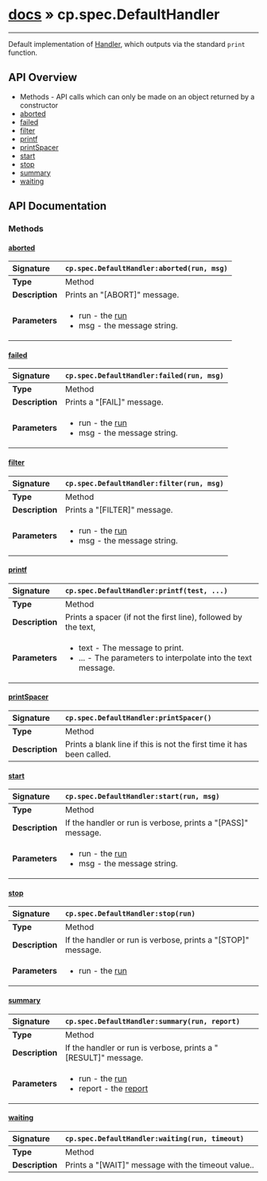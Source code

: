 # [docs](index.md) » cp.spec.DefaultHandler
---

Default implementation of [Handler](cp.spec.Handler.md), which
outputs via the standard `print` function.

## API Overview
* Methods - API calls which can only be made on an object returned by a constructor
 * [aborted](#aborted)
 * [failed](#failed)
 * [filter](#filter)
 * [printf](#printf)
 * [printSpacer](#printspacer)
 * [start](#start)
 * [stop](#stop)
 * [summary](#summary)
 * [waiting](#waiting)

## API Documentation

### Methods

#### [aborted](#aborted)
| <span style="float: left;">**Signature**</span> | <span style="float: left;">`cp.spec.DefaultHandler:aborted(run, msg)` </span>                                                          |
| -----------------------------------------------------|---------------------------------------------------------------------------------------------------------|
| **Type**                                             | Method |
| **Description**                                      | Prints an "[ABORT]" message. |
| **Parameters**                                       | <ul><li>run      - the <a href="cp.spec.Run.md">run</a></li><li>msg       - the message string.</li></ul> |

#### [failed](#failed)
| <span style="float: left;">**Signature**</span> | <span style="float: left;">`cp.spec.DefaultHandler:failed(run, msg)` </span>                                                          |
| -----------------------------------------------------|---------------------------------------------------------------------------------------------------------|
| **Type**                                             | Method |
| **Description**                                      | Prints a "[FAIL]" message. |
| **Parameters**                                       | <ul><li>run      - the <a href="cp.spec.Run.md">run</a></li><li>msg       - the message string.</li></ul> |

#### [filter](#filter)
| <span style="float: left;">**Signature**</span> | <span style="float: left;">`cp.spec.DefaultHandler:filter(run, msg)` </span>                                                          |
| -----------------------------------------------------|---------------------------------------------------------------------------------------------------------|
| **Type**                                             | Method |
| **Description**                                      | Prints a "[FILTER]" message. |
| **Parameters**                                       | <ul><li>run      - the <a href="cp.spec.Run.md">run</a></li><li>msg       - the message string.</li></ul> |

#### [printf](#printf)
| <span style="float: left;">**Signature**</span> | <span style="float: left;">`cp.spec.DefaultHandler:printf(test, ...)` </span>                                                          |
| -----------------------------------------------------|---------------------------------------------------------------------------------------------------------|
| **Type**                                             | Method |
| **Description**                                      | Prints a spacer (if not the first line), followed by the text, |
| **Parameters**                                       | <ul><li>text      - The message to print.</li><li>...       - The parameters to interpolate into the text message.</li></ul> |

#### [printSpacer](#printspacer)
| <span style="float: left;">**Signature**</span> | <span style="float: left;">`cp.spec.DefaultHandler:printSpacer()` </span>                                                          |
| -----------------------------------------------------|---------------------------------------------------------------------------------------------------------|
| **Type**                                             | Method |
| **Description**                                      | Prints a blank line if this is not the first time it has been called. |

#### [start](#start)
| <span style="float: left;">**Signature**</span> | <span style="float: left;">`cp.spec.DefaultHandler:start(run, msg)` </span>                                                          |
| -----------------------------------------------------|---------------------------------------------------------------------------------------------------------|
| **Type**                                             | Method |
| **Description**                                      | If the handler or run is verbose, prints a "[PASS]" message. |
| **Parameters**                                       | <ul><li>run      - the <a href="cp.spec.Run.md">run</a></li><li>msg       - the message string.</li></ul> |

#### [stop](#stop)
| <span style="float: left;">**Signature**</span> | <span style="float: left;">`cp.spec.DefaultHandler:stop(run)` </span>                                                          |
| -----------------------------------------------------|---------------------------------------------------------------------------------------------------------|
| **Type**                                             | Method |
| **Description**                                      | If the handler or run is verbose, prints a "[STOP]" message. |
| **Parameters**                                       | <ul><li>run      - the <a href="cp.spec.Run.md">run</a></li></ul> |

#### [summary](#summary)
| <span style="float: left;">**Signature**</span> | <span style="float: left;">`cp.spec.DefaultHandler:summary(run, report)` </span>                                                          |
| -----------------------------------------------------|---------------------------------------------------------------------------------------------------------|
| **Type**                                             | Method |
| **Description**                                      | If the handler or run is verbose, prints a "[RESULT]" message. |
| **Parameters**                                       | <ul><li>run      - the <a href="cp.spec.Run.md">run</a></li><li>report    - the <a href="cp.spec.Report.md">report</a></li></ul> |

#### [waiting](#waiting)
| <span style="float: left;">**Signature**</span> | <span style="float: left;">`cp.spec.DefaultHandler:waiting(run, timeout)` </span>                                                          |
| -----------------------------------------------------|---------------------------------------------------------------------------------------------------------|
| **Type**                                             | Method |
| **Description**                                      | Prints a "[WAIT]" message with the timeout value.. |

